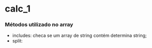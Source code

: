 # calc_1

### Métodos utilizado no array
- includes: checa se um array de string contém determina string;
- split: 
